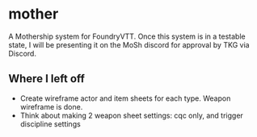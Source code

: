 # mother
A Mothership system for FoundryVTT. Once this system is in a testable state, I will be presenting it on the MoSh discord for approval by TKG via Discord.

## Where I left off

- Create wireframe actor and item sheets for each type. Weapon wireframe is done.
- Think about making 2 weapon sheet settings: cqc only, and trigger discipline settings